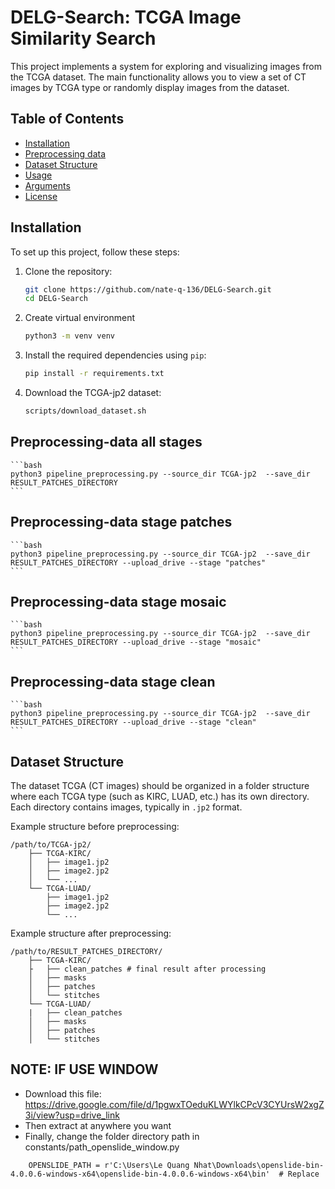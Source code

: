 
# DELG-Search: TCGA Image Similarity Search

This project implements a system for exploring and visualizing images from the TCGA dataset. The main functionality allows you to view a set of CT images by TCGA type or randomly display images from the dataset.

## Table of Contents

- [Installation](#installation)
- [Preprocessing data](#Preprocessing-data)
- [Dataset Structure](#dataset-structure)
- [Usage](#usage)
- [Arguments](#arguments)
- [License](#license)


## Installation
To set up this project, follow these steps:

1. Clone the repository:
    ```bash
    git clone https://github.com/nate-q-136/DELG-Search.git
    cd DELG-Search
    ```

2. Create virtual environment
    ```bash
    python3 -m venv venv
    ```
3. Install the required dependencies using `pip`:
    ```bash
    pip install -r requirements.txt
    ```
4. Download the TCGA-jp2 dataset:
    ```bash
    scripts/download_dataset.sh
    ```

## Preprocessing-data all stages
    ```bash
    python3 pipeline_preprocessing.py --source_dir TCGA-jp2  --save_dir RESULT_PATCHES_DIRECTORY
    ```

## Preprocessing-data stage patches
    ```bash
    python3 pipeline_preprocessing.py --source_dir TCGA-jp2  --save_dir RESULT_PATCHES_DIRECTORY --upload_drive --stage "patches"
    ```
## Preprocessing-data stage mosaic
    ```bash
    python3 pipeline_preprocessing.py --source_dir TCGA-jp2  --save_dir RESULT_PATCHES_DIRECTORY --upload_drive --stage "mosaic"
    ```
## Preprocessing-data stage clean
    ```bash
    python3 pipeline_preprocessing.py --source_dir TCGA-jp2  --save_dir RESULT_PATCHES_DIRECTORY --upload_drive --stage "clean"
    ```


## Dataset Structure

The dataset TCGA (CT images) should be organized in a folder structure where each TCGA type (such as KIRC, LUAD, etc.) has its own directory. Each directory contains images, typically in `.jp2` format.

Example structure before preprocessing:

```
/path/to/TCGA-jp2/
    ├── TCGA-KIRC/
    │   ├── image1.jp2
    │   ├── image2.jp2
    │   └── ...
    └── TCGA-LUAD/
        ├── image1.jp2
        ├── image2.jp2
        └── ...
```

Example structure after preprocessing:

```
/path/to/RESULT_PATCHES_DIRECTORY/
    ├── TCGA-KIRC/
    ├   ├── clean_patches # final result after processing
    │   ├── masks
    │   ├── patches
    │   └── stitches
    └── TCGA-LUAD/
    |   ├── clean_patches
    │   ├── masks
    │   ├── patches
    │   └── stitches
```

## NOTE: IF USE WINDOW
- Download this file: https://drive.google.com/file/d/1pgwxTOeduKLWYlkCPcV3CYUrsW2xgZ3i/view?usp=drive_link
- Then extract at anywhere you want
- Finally, change the folder directory path in constants/path_openslide_window.py
```
    OPENSLIDE_PATH = r'C:\Users\Le Quang Nhat\Downloads\openslide-bin-4.0.0.6-windows-x64\openslide-bin-4.0.0.6-windows-x64\bin'  # Replace 
```